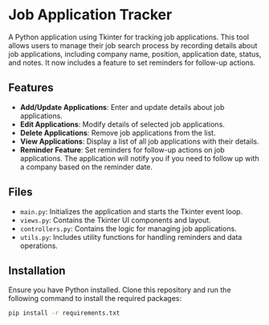 # Job Application Tracker

A Python application using Tkinter for tracking job applications. This tool allows users to manage their job search process by recording details about job applications, including company name, position, application date, status, and notes. It now includes a feature to set reminders for follow-up actions.

## Features

- **Add/Update Applications**: Enter and update details about job applications.
- **Edit Applications**: Modify details of selected job applications.
- **Delete Applications**: Remove job applications from the list.
- **View Applications**: Display a list of all job applications with their details.
- **Reminder Feature**: Set reminders for follow-up actions on job applications. The application will notify you if you need to follow up with a company based on the reminder date.

## Files

- `main.py`: Initializes the application and starts the Tkinter event loop.
- `views.py`: Contains the Tkinter UI components and layout.
- `controllers.py`: Contains the logic for managing job applications.
- `utils.py`: Includes utility functions for handling reminders and data operations.

## Installation

Ensure you have Python installed. Clone this repository and run the following command to install the required packages:

```bash
pip install -r requirements.txt
